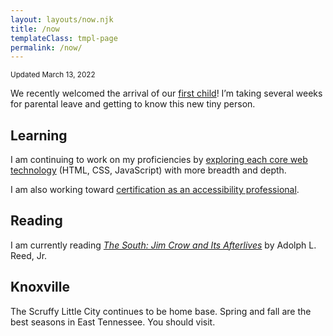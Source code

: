 ```yaml
---
layout: layouts/now.njk
title: /now
templateClass: tmpl-page
permalink: /now/
---
```


<small class="timestamp">Updated <time datetime="2022-03-13">March 13, 2022</time></small>

We recently welcomed the arrival of our <a href="/posts/2022-lullabies/">first child</a>! I’m taking several weeks for parental leave and getting to know this new tiny person.

## Learning

I am continuing to work on my proficiencies by [exploring each core web technology](/tags/learning) (HTML, CSS, JavaScript) with more breadth and depth.

I am also working toward [certification as an accessibility professional](https://www.accessibilityassociation.org/certification).

## Reading

I am currently reading <a href="https://www.versobooks.com/books/3945-the-south"><i>The South: Jim Crow and Its Afterlives</i></a> by Adolph L. Reed, Jr.

## Knoxville

The Scruffy Little City continues to be home base. Spring and fall are the best seasons in East Tennessee. You should visit.
